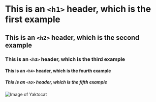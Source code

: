 # This is an `<h1>` header, which is the first example
## This is an `<h2>` header, which is the second example
### This is an `<h3>` header, which is the third example
#### This is an `<h4>` header, which is the fourth example
##### This is an `<h5>` header, which is the fifth example

![Image of Yaktocat](https://octodex.github.com/images/yaktocat.png)
